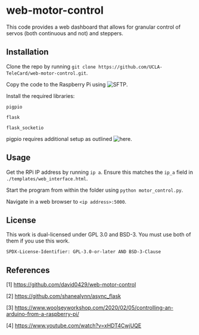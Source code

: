 # web-motor-control

This code provides a web dashboard that allows for granular control of servos (both continuous and not) and steppers.

## Installation

Clone the repo by running `git clone https://github.com/UCLA-TeleCard/web-motor-control.git`.

Copy the code to the Raspberry Pi using ![SFTP](https://linux.die.net/man/1/sftp). 

Install the required libraries:
```
pigpio

flask

flask_socketio
```
pigpio requires additional setup as outlined ![here](https://gist.github.com/tstellanova/8b1fb350a148eace6541b5fbd2c021ca).

## Usage
Get the RPi IP address by running `ip a`. Ensure this matches the `ip_a` field in `./templates/web_interface.html`.

Start the program from within the folder using `python motor_control.py`.

Navigate in a web browser to `<ip address>:5000`.


## License

This work is dual-licensed under GPL 3.0 and BSD-3.
You must use both of them if you use this work.

`SPDX-License-Identifier: GPL-3.0-or-later AND BSD-3-Clause`

## References

[1] https://github.com/david0429/web-motor-control

[2] https://github.com/shanealynn/async_flask

[3] https://www.woolseyworkshop.com/2020/02/05/controlling-an-arduino-from-a-raspberry-pi/

[4] https://www.youtube.com/watch?v=xHDT4CwjUQE
